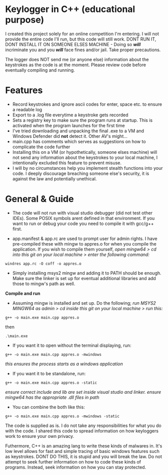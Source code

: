 # Keylogger in C++ (educational purpose)

I created this project solely for an online competition I'm entering. I will not provide the entire code I'll run, but this code will still work. DONT RUN IT, DONT INSTALL IT ON SOMEONE ELSES MACHINE - Doing so _**will**_ incriminate you and you _**will**_ face fines and/or jail. Take proper precautions.

The logger does NOT send me (or anyone else) information about the keystrokes as the code is at the moment. Please review code before eventually compiling and running.

# Features
- Record keystrokes and ignore ascii codes for enter, space etc. to ensure a readable log
- Export to a .log file everytime a keystroke gets recorded
- Sets a registry key to make sure the program runs at startup. This is activated when the program launches for the first time
- I've tried downloading and unpacking the final .exe to a VM and Windows Defender did **not** detect it. Other AV's might...
- main.cpp has comments which serves as suggestions on how to complicate the code further
- Installing this on a VM (or hypothetically, someone elses machine) will not send any information about the keystrokes to your local machine, I intentionally excluded this feature to prevent misuse.
- I will by no circumstances help you implement stealth functions into your code. I deeply discourage breaching someone else's security, it is against the law and potentially unethical.

# General & Guide
- The code will not run with visual studio debugger (did not test other IDEs). Some POSIX symbols arent defined in that environment. If you want to run or debug your code you need to compile it with gcc/g++ first.

- app.manifest & app.rc are used to prompt user for admin rights. I have pre-compiled these with mingw to appres.o for when you compile the application. If you wish to compile them yourself, _open mingw64 > cd into this git on your local machine > enter the following command:_
```
windres app.rc -O coff -o appres.o
```
- Simply installing msys2 mingw and adding it to PATH should be enough. Make sure the linker is set up for eventual additional libraries and add those to mingw's path as well.

**Compile and run**

- Assuming mingw is installed and set up. Do the following; _run MSYS2 MINGW64 as admin > cd inside this git on your local machine > run this:_
```
g++ -o main.exe main.cpp appres.o
```
then
```
.\main.exe
```
- If you want it to open without the terminal displaying, run:
```
g++ -o main.exe main.cpp appres.o -mwindows
```
_this ensures the process starts as a windows application_

- If you want it to be standalone, run:
```
g++ -o main.exe main.cpp appres.o -static
```
_ensure correct include and lib are set inside visual studio and linker. ensure mingw64 has the appropriate .dll files in path_

- You can combine the both like this:
```
g++ -o main.exe main.cpp appres.o -mwindows -static
```

The code is supplied as is. I do not take any responsibilities for what you do with the code. I shared this code to spread information on how keyloggers work to ensure your own privacy. 

Futhermore, C++ is an amazing lang to write these kinds of malwares in. It's low level allows for fast and simple tracing of basic windows features such as keystrokes. DONT DO THIS, it is stupid and you will break the law. Do not attempt to seek further information on how to code these kinds of programs. Instead, seek information on how you can stay protected.
